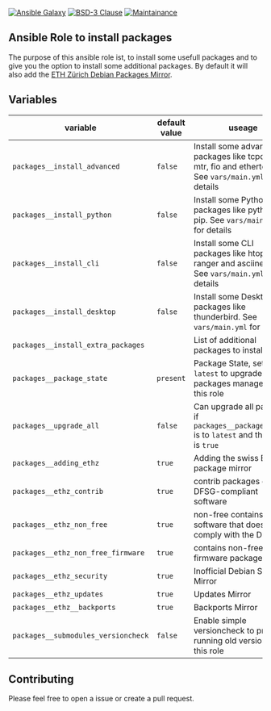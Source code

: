 [![Ansible Galaxy](https://ansible.l3d.space/svg/l3d.packages.svg)](https://galaxy.ansible.com/ui/standalone/roles/l3d/packages/)
[![BSD-3 Clause](https://ansible.l3d.space/svg/l3d.packages_license.svg)](LICENSE)
[![Maintainance](https://ansible.l3d.space/svg/l3d.packages_maintainance.svg)](https://ansible.l3d.space/#l3d.packages)

Ansible Role to install packages
---------------------

The purpose of this ansible role ist, to install some usefull packages and to give you the option to install some additional packages.
By default it will also add the [ETH Zürich Debian Packages Mirror](https://debian.ethz.ch/debian/).

 Variables
-----------

| variable | default value | useage |
| --- | --- | --- |
| ``packages__install_advanced`` | ``false`` | Install some advanced packages like tcpdump, mtr, fio and ethertools. See ``vars/main.yml`` for details |
| ``packages__install_python`` | ``false`` | Install some Python packages like python3-pip. See ``vars/main.yml`` for details |
| ``packages__install_cli`` | ``false`` | Install some CLI packages like htop, ranger and asciinema. See ``vars/main.yml`` for details |
| ``packages__install_desktop`` | ``false`` | Install some Desktop packages like thunderbird. See ``vars/main.yml`` for details |
| ``packages__install_extra_packages`` | | List of additional packages to install |
| ``packages__package_state`` | ``present`` | Package State, set to ``latest`` to upgrade packages managed by this role |
| ``packages__upgrade_all`` | ``false`` | Can upgrade all packages if ``packages__packages_state`` is to ``latest`` and the value is ``true`` |
| ``packages__adding_ethz`` | ``true`` | Adding the swiss ETH package mirror |
| ``packages__ethz_contrib`` | ``true`` | contrib packages contain DFSG-compliant software |
| ``packages__ethz_non_free`` | ``true`` | non-free contains software that does not comply with the DFSG. |
| ``packages__ethz_non_free_firmware`` | ``true`` | contains non-free-firmware packages |
| ``packages__ethz_security`` | ``true`` | Inofficial Debian Security Mirror |
| ``packages__ethz_updates`` | ``true`` | Updates Mirror |
| ``packages__ethz__backports`` | ``true`` | Backports Mirror |
| ``packages__submodules_versioncheck`` | ``false`` | Enable simple versioncheck to prevent running old versions of this role |

 Contributing
-------------
Please feel free to open a issue or create a pull request.

